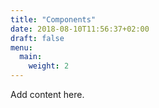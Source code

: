 ```yaml
---
title: "Components"
date: 2018-08-10T11:56:37+02:00
draft: false
menu:
  main:
    weight: 2
---
```


Add content here.